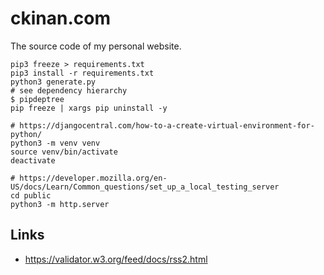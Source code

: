 # ckinan.com

The source code of my personal website.

```
pip3 freeze > requirements.txt
pip3 install -r requirements.txt
python3 generate.py
# see dependency hierarchy
$ pipdeptree
pip freeze | xargs pip uninstall -y

# https://djangocentral.com/how-to-a-create-virtual-environment-for-python/
python3 -m venv venv
source venv/bin/activate
deactivate

# https://developer.mozilla.org/en-US/docs/Learn/Common_questions/set_up_a_local_testing_server
cd public
python3 -m http.server
```

## Links
- https://validator.w3.org/feed/docs/rss2.html
